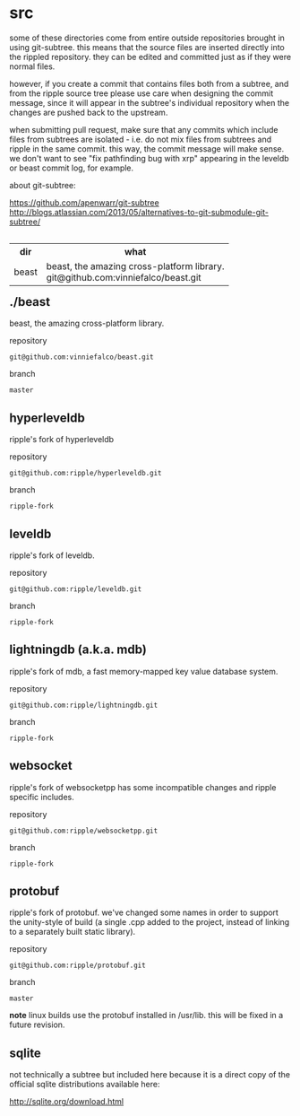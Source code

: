 # src

some of these directories come from entire outside repositories brought in
using git-subtree. this means that the source files are inserted directly
into the rippled repository. they can be edited and committed just as if they
were normal files.

however, if you create a commit that contains files both from a
subtree, and from the ripple source tree please use care when designing
the commit message, since it will appear in the subtree's individual
repository when the changes are pushed back to the upstream.

when submitting pull request, make sure that any commits which include
files from subtrees are isolated - i.e. do not mix files from subtrees
and ripple in the same commit. this way, the commit message will make
sense. we don't want to see "fix pathfinding bug with xrp" appearing
in the leveldb or beast commit log, for example.

about git-subtree:

https://github.com/apenwarr/git-subtree <br>
http://blogs.atlassian.com/2013/05/alternatives-to-git-submodule-git-subtree/ <br>

<table align=left><tr>
<th>dir</th>
<th>what</th>
</tr><tr>
<td>beast</td>
<td>beast, the amazing cross-platform library.<br>
    git@github.com:vinniefalco/beast.git
</td>
</tr></table>

## ./beast

beast, the amazing cross-platform library.

repository <br>
```
git@github.com:vinniefalco/beast.git
```
branch
```
master
```

## hyperleveldb

ripple's fork of hyperleveldb

repository <br>
```
git@github.com:ripple/hyperleveldb.git
```
branch
```
ripple-fork
```

## leveldb

ripple's fork of leveldb.

repository <br>
```
git@github.com:ripple/leveldb.git
```
branch
```
ripple-fork
```

## lightningdb (a.k.a. mdb)

ripple's fork of mdb, a fast memory-mapped key value database system.

repository <br>
```
git@github.com:ripple/lightningdb.git
```
branch
```
ripple-fork
```

## websocket

ripple's fork of websocketpp has some incompatible changes and ripple specific includes.

repository
```
git@github.com:ripple/websocketpp.git
```
branch
```
ripple-fork
```

## protobuf

ripple's fork of protobuf. we've changed some names in order to support the
unity-style of build (a single .cpp added to the project, instead of
linking to a separately built static library).

repository
```
git@github.com:ripple/protobuf.git
```
branch
```
master
```

**note** linux builds use the protobuf installed in /usr/lib. this will be
fixed in a future revision.

## sqlite

not technically a subtree but included here because it is a direct
copy of the official sqlite distributions available here:

http://sqlite.org/download.html
